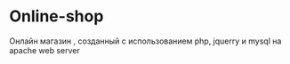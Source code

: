 # Online-shop
Онлайн магазин , созданный с использованием php, jquerry и mysql на apache web server
